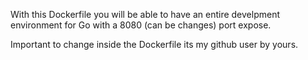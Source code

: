 With this Dockerfile you will be able to have an entire develpment environment for Go with a 8080 (can be changes) port expose. <br />

Important to change inside the Dockerfile its my github user by yours.
 
